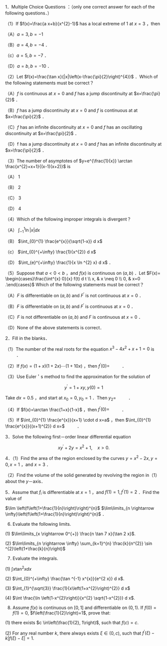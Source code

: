 1．Multiple Choice Questions ：（only one correct answer for each of the following questions．）

（1）If $f(x)=\frac{a x+b}{x^{2}-1}$ has a local extreme of 1 at $x=3$ ，then

（A）$a=3, b=-1$

（B）$a=4, b=-4$ ．

（c）$a=5, b=-7$ ．

（D）$a=b, b=-10$ ．

（2）Let $f(x)=\frac{\tan x}{|x|\left(x-\frac{\pi}{2}\right)^{4}}$ ．Which of the following statements must be correct？

（A）$f$ is continuous at $x=0$ and $f$ has a jump discontinuity at $x=\frac{\pi}{2}$ ．

（B）$f$ has a jump discontinuity at $x=0$ and $f$ is continuous at at $x=\frac{\pi}{2}$ ．

（C）$f$ has an infinite discontinuity at $x=0$ and $f$ has an oscillating discontinuity at $x=\frac{\pi}{2}$ ．

（D）f has a jump discontinuity at $x=0$ and $f$ has an infinite discontinuity at $x=\frac{\pi}{2}$ ．

（3）The number of asymptotes of $y=e^{\frac{1}{x}} \arctan \frac{x^{2}+x+1}{(x-1)(x+2)}$ is

（A） 1

（B） 2

（C） 3

（D） 4

（4）Which of the following improper integrals is divergent？

（A） $\int_{-1}^{1} \ln |x| d x$

（B） $\int_{0}^{1} \frac{e^{x}}{\sqrt{1-x}} d x$

（c） $\int_{0}^{+\infty} \frac{1}{x^{2}} d x$

（D） $\int_{e}^{+\infty} \frac{1}{x \ln ^{2} x} d x$ ．

（5）Suppose that $a<0<b$ ，and $f(x)$ is continuous on $(a, b)$ ．Let $F(x)= \begin{cases}\frac{\int^{x} 0}{x} f(t) d t \\ x, & x \neq 0 \\ 0, & x=0 .\end{cases}$ Which of the following statements must be correct？

（A）$F$ is differentiable on $(a, b)$ and $F^{\prime}$ is not continuous at $x=0$ ．

（B）$F$ is differentiable on $(a, b)$ and $F^{\prime}$ is continuous at $x=0$ ．

（C）$F$ is not differentiable on $(a, b)$ and $F$ is continuous at $x=0$ ．

（D）None of the above statements is correct．

2．Fill in the blanks．

（1）The number of the real roots for the equation $x^{3}-4 x^{2}+x+1=0$ is $\qquad$ ．

（2）If $f(x)=(1+x)(1+2 x) \cdots(1+10 x)$ ，then $f^{\prime}(0)=$ $\qquad$ ．

（3）Use Euler＇s method to find the approximation for the solution of

$$
y^{\prime}=1+x y, y(0)=1
$$

Take $d x=0.5$ ，and start at $x_{0}=0, y_{0}=1$ ．Then $y_{2}=$ $\qquad$ ．

（4）If $f(x)=\arctan \frac{1+x}{1-x}$ ，then $f^{\prime}(0)=$ $\qquad$ ．

（5）If $\int_{0}^{1} \frac{e^{x}}{x+1} \cdot d x=a$ ，then $\int_{0}^{1} \frac{e^{x}}{(x+1)^{2}} d x=$ $\qquad$ ．

3．Solve the following first－order linear differential equation

$$
x y^{\prime}+2 y=x^{2}+1, \quad x>0 .
$$

4．（1）Find the area of the region enclosed by the curves $y=x^{2}-2 x, y=0, x=1$ ，and $x=3$ ．

（2）Find the volume of the solid generated by revolving the region in（1）about the $y$－axis．

5．Assume that $f_{\text {i }}$ is differentiable at $x=1$ ，and $f(1)=1, f^{\prime}(1)=2$ ．Find the value of

$\lim \left(f\left(1+\frac{1}{n}\right)\right)^{n}$ $\lim\limits_{n \rightarrow \infty}\left(f\left(1+\frac{1}{n}\right)\right)^{n}$ ．

6. Evaluate the following limits.

(1) $\lim\limits_{x \rightarrow 0^{+}} \frac{n \tan 7 x}{\tan 2 x}$.

(2) $\lim\limits_{n \rightarrow \infty} \sum_{k=1}^{n} \frac{k}{n^{2}} \sin ^{2}\left(1+\frac{k}{n}\right)$

7. Evaluate the integrals.

(1) $\int x \tan ^{2} x d x$

(2) $\int_{0}^{+\infty} \frac{\tan ^{-1} x^{x}}{e^{2 x}} d x$.

(3) $\int_{1}^{\sqrt{3}} \frac{1}{x\left(1+x^{2}\right)^{2}} d x$

(4) $\int \frac{\ln \left(1-x^{2}\right)}{x^{2} \sqrt{1-x^{2}}} d x$.

8. Assume $f(x)$ is continuous on $[0,1]$ and differentiable on $(0,1)$. If $f(0)=f(1)=0$, $f\left(\frac{1}{2}\right)=1$, prove that:

(1) there exists $c \in\left(\frac{1}{2}, 1\right)$, such that $f(c)=c$.

(2) For any real number $k$, there always exists $\xi \in(0, c)$, such that $f^{\prime}(\xi)-k|f(\xi)-\xi|=1$.

